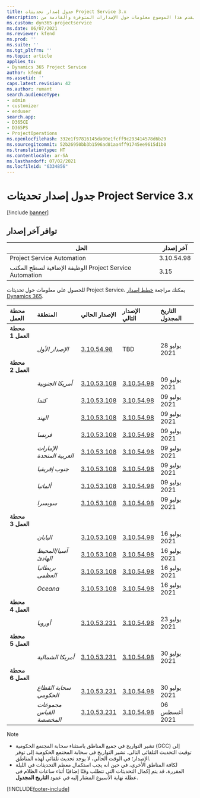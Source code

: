 ```yaml
---
title: جدول إصدار تحديثات Project Service 3.x
description: يقدم هذا الموضوع معلومات حول الإصدارات المتوفرة والقادمة من Dynamics 365 Project Service Automation.
ms.custom: dyn365-projectservice
ms.date: 06/07/2021
ms.reviewer: kfend
ms.prod: ''
ms.suite: ''
ms.tgt_pltfrm: ''
ms.topic: article
applies_to:
- Dynamics 365 Project Service
author: kfend
ms.assetid: ''
caps.latest.revision: 42
ms.author: rumant
search.audienceType:
- admin
- customizer
- enduser
search.app:
- D365CE
- D365PS
- ProjectOperations
ms.openlocfilehash: 332e1f97816145da00e1fcff9c293414578d6b29
ms.sourcegitcommit: 52b26950bb3b1596ad81aa4ff91745ee9615d1b0
ms.translationtype: HT
ms.contentlocale: ar-SA
ms.lasthandoff: 07/02/2021
ms.locfileid: "6334856"
---
```

# <a name="update-release-schedule-for-project-service-3x"></a>جدول إصدار تحديثات Project Service 3.x

[!include [banner](../includes/psa-now-project-operations.md)]

## <a name="latest-version-availability"></a>توافر آخر إصدار

| الحل  | آخر إصدار |
|-------|----|
| Project Service Automation    | 3.10.54.98 |
| الوظيفة الإضافية لسطح المكتب Project Service Automation                | 3.15          |

للحصول على معلومات حول تحديثات Project Service، يمكنك مراجعة [خطط إصدار Dynamics 365](/dynamics365/release-plans/). 

| محطة العمل  | المنطقة | الإصدار الحالي | الإصدار التالي |  التاريخ المجدول
| :---   | :---   | :---   | :---   |:---   |         
|<strong>محطة العمل 1</strong> | |  |  | |
| | <i>الإصدار الأول</i> | [3.10.54.98](whats-new-ur-33.md) | TBD | 28 يوليو 2021
|<strong>محطة العمل 2</strong> | |  |  | |
| | <i>أمريكا الجنوبية</i> | [3.10.53.108](whats-new-ur-32.md) | [3.10.54.98](whats-new-ur-33.md) | 09 يوليو 2021
| | <i>كندا</i> | [3.10.53.108](whats-new-ur-32.md) | [3.10.54.98](whats-new-ur-33.md) | 09 يوليو 2021
| | <i>الهند</i> | [3.10.53.108](whats-new-ur-32.md) | [3.10.54.98](whats-new-ur-33.md) | 09 يوليو 2021
| | <i>فرنسا</i> | [3.10.53.108](whats-new-ur-32.md) | [3.10.54.98](whats-new-ur-33.md) | 09 يوليو 2021
| | <i>الإمارات العربية المتحدة</i> | [3.10.53.108](whats-new-ur-32.md) | [3.10.54.98](whats-new-ur-33.md) | 09 يوليو 2021
| | <i>جنوب إفريقيا</i> | [3.10.53.108](whats-new-ur-32.md) | [3.10.54.98](whats-new-ur-33.md) | 09 يوليو 2021
| | <i>ألمانيا</i> | [3.10.53.108](whats-new-ur-32.md) | [3.10.54.98](whats-new-ur-33.md) | 09 يوليو 2021
| | <i>سويسرا</i> | [3.10.53.108](whats-new-ur-32.md) | [3.10.54.98](whats-new-ur-33.md) | 09 يوليو 2021
|<strong>محطة العمل 3</strong> | |  |  | |
| | <i>اليابان</i> | [3.10.53.108](whats-new-ur-32.md) | [3.10.54.98](whats-new-ur-33.md) | 16 يوليو 2021
| | <i>آسيا/المحيط الهادئ</i> | [3.10.53.108](whats-new-ur-32.md) | [3.10.54.98](whats-new-ur-33.md) | 16 يوليو 2021
| | <i>بريطانيا العظمى</i> | [3.10.53.108](whats-new-ur-32.md) | [3.10.54.98](whats-new-ur-33.md) | 16 يوليو 2021
| | <i>Oceana</i> | [3.10.53.108](whats-new-ur-32.md) | [3.10.54.98](whats-new-ur-33.md) | 16 يوليو 2021
|<strong>محطة العمل 4</strong> | |  |  | |
| | <i>أوروبا</i> | [3.10.53.231](whats-new-ur-32-5.md) | [3.10.54.98](whats-new-ur-33.md) | 23 يوليو 2021
|<strong>محطة العمل 5</strong> | |  |  | |
| | <i>أمريكا الشمالية</i> | [3.10.53.231](whats-new-ur-32-5.md) | [3.10.54.98](whats-new-ur-33.md) | 30 يوليو 2021
|<strong>محطة العمل 6</strong> | |  |  | |
| | <i>سحابة القطاع الحكومي</i> | [3.10.53.231](whats-new-ur-32-5.md) | [3.10.54.98](whats-new-ur-33.md) | 30 يوليو 2021
| | <i>مجموعات القياس المخصصة</i> | [3.10.53.231](whats-new-ur-32-5.md) | [3.10.54.98](whats-new-ur-33.md) | 06 ‏‏أغسطس 2021

>[!Note]
> - تشير التواريخ في جميع المناطق باستثناء سحابة المجتمع الحكومية (GCC) إلى توقيت التحديث التلقائي التالي. تشير التواريخ في سحابة المجتمع الحكومية إلى توفر الإصدار؛ في الوقت الحالي، لا يوجد تحديث تلقائي لهذه المناطق.
> - لكافة المناطق الأخرى، في حين أنه يجب استكمال معظم التحديثات في الليلة المقررة، قد يتم إكمال التحديثات التي تتطلب وقتًا إضافيًا أثناء ساعات الظلام في عطلة نهاية الأسبوع المشار إليه في عمود **التاريخ المجدول**.


[!INCLUDE[footer-include](../includes/footer-banner.md)]
